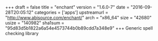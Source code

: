 +++
draft = false
title = "enchant"
version = "1.6.0-7"
date = "2016-09-28T20:05:12"
categories = ['apps']
upstreamurl = "http://www.abisource.com/enchant/"
arch = "x86_64"
size = "42680"
usize = "140982"
sha1sum = "95d83d5b1822a6a54e4573744b0b89cdd7a348e9"
+++
Generic spell checking library